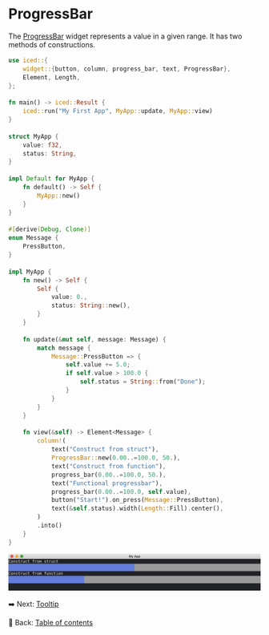 # ProgressBar

The [ProgressBar](https://docs.rs/iced/0.12.1/iced/widget/progress_bar/struct.ProgressBar.html) widget represents a value in a given range.
It has two methods of constructions.

```rust
use iced::{
    widget::{button, column, progress_bar, text, ProgressBar},
    Element, Length,
};

fn main() -> iced::Result {
    iced::run("My First App", MyApp::update, MyApp::view)
}
  
struct MyApp {
    value: f32,
    status: String,
}

impl Default for MyApp {
    fn default() -> Self {
        MyApp::new()
    }
}

#[derive(Debug, Clone)]
enum Message {
    PressButton,
}

impl MyApp {
    fn new() -> Self {
        Self {
            value: 0.,
            status: String::new(),
        }
    }
  
    fn update(&mut self, message: Message) {
        match message {
            Message::PressButton => {
                self.value += 5.0;
                if self.value > 100.0 {
                    self.status = String::from("Done");
                }
            }
        }
    }
  
    fn view(&self) -> Element<Message> {
        column!(
            text("Construct from struct"),
            ProgressBar::new(0.00..=100.0, 50.),
            text("Construct from function"),
            progress_bar(0.00..=100.0, 50.),
            text("Functional progressbar"),
            progress_bar(0.00..=100.0, self.value),
            button("Start!").on_press(Message::PressButton),
            text(&self.status).width(Length::Fill).center(),
        )
        .into()
    }
}
```

![ProgressBar](./pic/progressbar.png)

:arrow_right:  Next: [Tooltip](./tooltip.md)

:blue_book: Back: [Table of contents](./../README.md)
